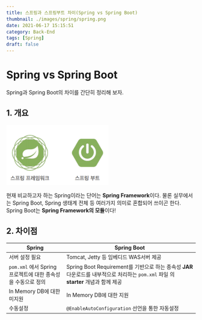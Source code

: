 ```yaml
---
title: 스프링과 스프링부트 차이(Spring vs Spring Boot)
thumbnail: ./images/spring/spring.png
date: 2021-06-17 15:15:51
category: Back-End
tags: [Spring]
draft: false
---
```


# Spring vs Spring Boot

Spring과 Spring Boot의 차이를 간단히 정리해 보자.



## 1. 개요

![Spring vs Spring Boot](.images/../images/spring/spring_springboot.png)

현재 비교하고자 하는 Spring이라는 단어는 **Spring Framework**이다. 물론 실무에서는 Spring Boot, Spring 생태계 전체 등 여러가지 의미로 혼합되어 쓰이곤 한다. Spring Boot는 **Spring Framework의 모듈**이다!



## 2. 차이점

| Spring                                                       | Spring Boot                                                  |
| ------------------------------------------------------------ | ------------------------------------------------------------ |
| 서버 설정 필요                                               | Tomcat, Jetty 등 임베디드 WAS서버 제공                       |
| `pom.xml` 에서 Spring 프로젝트에 대한 종속성을 수동으로 정의 | Spring Boot Requirement를 기반으로 하는 종속성 **JAR** 다운로드를 내부적으로 처리하는 `pom.xml` 파일 의 **starter** 개념과 함께 제공 |
| In Memory DB에 대한 미지원                                   | In Memory DB에 대한 지원                                     |
| 수동설정                                                     | `@EnableAutoConfiguration` 선언을 통한 자동설정              |
